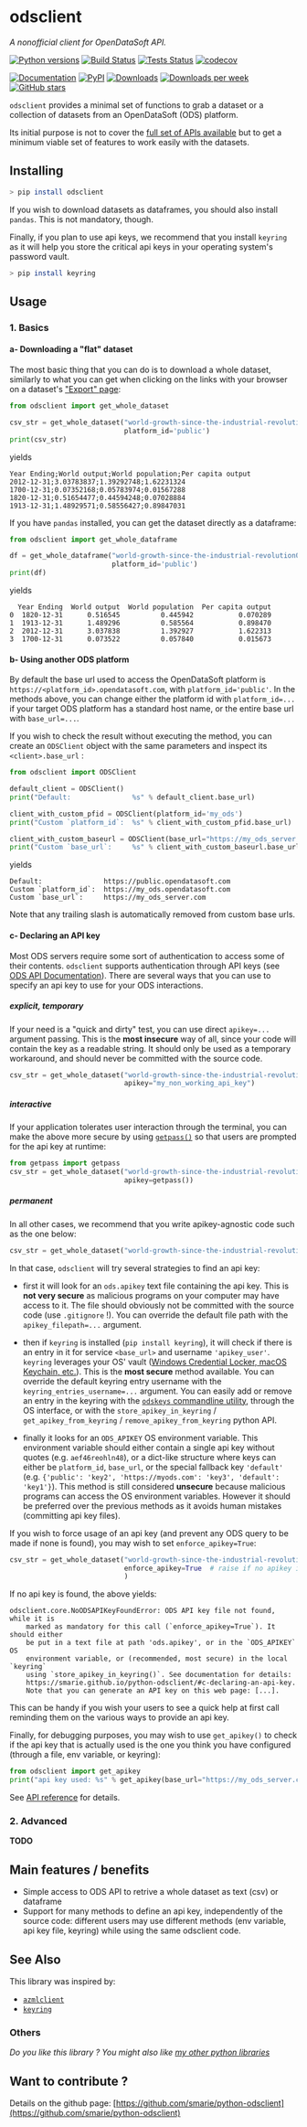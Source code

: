 # odsclient

*A nonofficial client for OpenDataSoft API.*

[![Python versions](https://img.shields.io/pypi/pyversions/odsclient.svg)](https://pypi.python.org/pypi/odsclient/) [![Build Status](https://travis-ci.org/smarie/python-odsclient.svg?branch=master)](https://travis-ci.org/smarie/python-odsclient) [![Tests Status](https://smarie.github.io/python-odsclient/junit/junit-badge.svg?dummy=8484744)](https://smarie.github.io/python-odsclient/junit/report.html) [![codecov](https://codecov.io/gh/smarie/python-odsclient/branch/master/graph/badge.svg)](https://codecov.io/gh/smarie/python-odsclient)

[![Documentation](https://img.shields.io/badge/doc-latest-blue.svg)](https://smarie.github.io/python-odsclient/) [![PyPI](https://img.shields.io/pypi/v/odsclient.svg)](https://pypi.python.org/pypi/odsclient/) [![Downloads](https://pepy.tech/badge/odsclient)](https://pepy.tech/project/odsclient) [![Downloads per week](https://pepy.tech/badge/odsclient/week)](https://pepy.tech/project/odsclient) [![GitHub stars](https://img.shields.io/github/stars/smarie/python-odsclient.svg)](https://github.com/smarie/python-odsclient/stargazers)

`odsclient` provides a minimal set of functions to grab a dataset or a collection of datasets from an OpenDataSoft (ODS) platform. 

Its initial purpose is not to cover the [full set of APIs available](https://help.opendatasoft.com/en/apis/) but to get a minimum viable set of features to work easily with the datasets.

## Installing

```bash
> pip install odsclient
```

If you wish to download datasets as dataframes, you should also install `pandas`. This is not mandatory, though.

Finally, if you plan to use api keys, we recommend that you install `keyring` as it will help you store the critical api keys in your operating system's password vault.

```bash
> pip install keyring
```

## Usage

### 1. Basics

#### a- Downloading a "flat" dataset

The most basic thing that you can do is to download a whole dataset, similarly to what you can get when clicking on the links with your browser on a dataset's ["Export" page](https://public.opendatasoft.com/explore/dataset/world-growth-since-the-industrial-revolution0/export/):

```python
from odsclient import get_whole_dataset

csv_str = get_whole_dataset("world-growth-since-the-industrial-revolution0", 
                            platform_id='public')
print(csv_str)
```

yields

```
Year Ending;World output;World population;Per capita output
2012-12-31;3.03783837;1.39292748;1.62231324
1700-12-31;0.07352168;0.05783974;0.01567288
1820-12-31;0.51654477;0.44594248;0.07028884
1913-12-31;1.48929571;0.58556427;0.89847031
```

If you have `pandas` installed, you can get the dataset directly as a dataframe:

```python
from odsclient import get_whole_dataframe

df = get_whole_dataframe("world-growth-since-the-industrial-revolution0", 
                         platform_id='public')
print(df)
```

yields

```
  Year Ending  World output  World population  Per capita output
0  1820-12-31      0.516545          0.445942           0.070289
1  1913-12-31      1.489296          0.585564           0.898470
2  2012-12-31      3.037838          1.392927           1.622313
3  1700-12-31      0.073522          0.057840           0.015673
```

#### b- Using another ODS platform

By default the base url used to access the OpenDataSoft platform is `https://<platform_id>.opendatasoft.com`, with `platform_id='public'`. In the methods above, you can change either the platform id with `platform_id=...` if your target ODS platform has a standard host name, or the entire base url with `base_url=...`.

If you wish to check the result without executing the method, you can create an `ODSClient` object with the same parameters and inspect its `<client>.base_url` :

```python
from odsclient import ODSClient

default_client = ODSClient()
print("Default:               %s" % default_client.base_url)

client_with_custom_pfid = ODSClient(platform_id='my_ods')
print("Custom `platform_id`:  %s" % client_with_custom_pfid.base_url)

client_with_custom_baseurl = ODSClient(base_url="https://my_ods_server.com/")
print("Custom `base_url`:     %s" % client_with_custom_baseurl.base_url)
```

yields

```
Default:               https://public.opendatasoft.com
Custom `platform_id`:  https://my_ods.opendatasoft.com
Custom `base_url`:     https://my_ods_server.com
```

Note that any trailing slash is automatically removed from custom base urls.

#### c- Declaring an API key

Most ODS servers require some sort of authentication to access some of their contents. `odsclient` supports authentication through API keys (see [ODS API Documentation](https://help.opendatasoft.com/en/apis/)). There are several ways that you can use to specify an api key to use for your ODS interactions.

##### explicit, temporary

If your need is a "quick and dirty" test, you can use direct `apikey=...` argument passing. This is the **most insecure** way of all, since your code will contain the key as a readable string. It should only be used as a temporary workaround, and should never be committed with the source code.
 
```python 
csv_str = get_whole_dataset("world-growth-since-the-industrial-revolution0", 
                            apikey="my_non_working_api_key")
```

##### interactive

If your application tolerates user interaction through the terminal, you can make the above more secure by using [`getpass()`](https://docs.python.org/3/library/getpass.html) so that users are prompted for the api key at runtime:
 
```python
from getpass import getpass
csv_str = get_whole_dataset("world-growth-since-the-industrial-revolution0", 
                            apikey=getpass())
```

##### permanent

In all other cases, we recommend that you write apikey-agnostic code such as the one below:

```python
csv_str = get_whole_dataset("world-growth-since-the-industrial-revolution0")
```

In that case, `odsclient` will try several strategies to find an api key:

 - first it will look for an `ods.apikey` text file containing the api key. This is **not very secure** as malicious programs on your computer may have access to it. The file should obviously not be committed with the source code (use `.gitignore` !). You can override the default file path with the `apikey_filepath=...` argument.

 - then if `keyring` is installed (`pip install keyring`), it will check if there is an entry in it for service `<base_url>` and username `'apikey_user'`. `keyring` leverages your OS' vault ([Windows Credential Locker, macOS Keychain, etc.](https://keyring.readthedocs.io/en/latest/?badge=latest#what-is-python-keyring-lib)). This is the **most secure** method available. You can override the default keyring entry username with the `keyring_entries_username=...` argument. You can easily add or remove an entry in the keyring with the [`odskeys` commandline utility](./odskey.md), through the OS interface, or with the `store_apikey_in_keyring` / `get_apikey_from_keyring` / `remove_apikey_from_keyring` python API.
  
 - finally it looks for an `ODS_APIKEY` OS environment variable. This environment variable should either contain a single api key without quotes (e.g. `aef46reohln48`), or a dict-like structure where keys can either be `platform_id`, `base_url`, or the special fallback key `'default'` (e.g. `{'public': 'key2', 'https://myods.com': 'key3', 'default': 'key1'}`). This method is still considered **unsecure** because malicious programs can access the OS environment variables. However it should be preferred over the previous methods as it avoids human mistakes (committing api key files).

If you wish to force usage of an api key (and prevent any ODS query to be made if none is found), you may wish to set `enforce_apikey=True`:

```python
csv_str = get_whole_dataset("world-growth-since-the-industrial-revolution0",
                            enforce_apikey=True  # raise if no apikey is found
                            )
```

If no api key is found, the above yields:

```
odsclient.core.NoODSAPIKeyFoundError: ODS API key file not found, while it is 
    marked as mandatory for this call (`enforce_apikey=True`). It should either 
    be put in a text file at path 'ods.apikey', or in the `ODS_APIKEY` OS 
    environment variable, or (recommended, most secure) in the local `keyring`
    using `store_apikey_in_keyring()`. See documentation for details: 
    https://smarie.github.io/python-odsclient/#c-declaring-an-api-key. 
    Note that you can generate an API key on this web page: [...].
```

This can be handy if you wish your users to see a quick help at first call reminding them on the various ways to provide an api key.

Finally, for debugging purposes, you may wish to use `get_apikey()` to check if the api key that is actually used is the one you think you have configured (through a file, env variable, or keyring):

```python
from odsclient import get_apikey
print("api key used: %s" % get_apikey(base_url="https://my_ods_server.com/"))
```

See [API reference](api_reference.md) for details.


### 2. Advanced

**TODO**

## Main features / benefits

 - Simple access to ODS API to retrive a whole dataset as text (csv) or dataframe
 - Support for many methods to define an api key, independently of the source code: different users may use different methods (env variable, api key file, keyring) while using the same odsclient code.

## See Also

This library was inspired by:

 * [`azmlclient`](https://smarie.github.io/python-azureml-client/)
 * [`keyring`](https://pypi.org/project/keyring/)

### Others

*Do you like this library ? You might also like [my other python libraries](https://github.com/smarie/OVERVIEW#python)* 

## Want to contribute ?

Details on the github page: [https://github.com/smarie/python-odsclient](https://github.com/smarie/python-odsclient)
